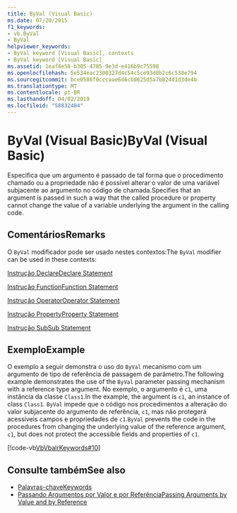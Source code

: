 ```yaml
---
title: ByVal (Visual Basic)
ms.date: 07/20/2015
f1_keywords:
- vb.ByVal
- ByVal
helpviewer_keywords:
- ByVal keyword [Visual Basic], contexts
- ByVal keyword [Visual Basic]
ms.assetid: 1eaf4e58-b305-4785-9e3d-e416b9c75598
ms.openlocfilehash: 5e534eac2300327d4c54c5ce93d8b2c6c538e794
ms.sourcegitcommit: bce0586f0cccaae6d6cbd625d5a7b824d1d3de4b
ms.translationtype: MT
ms.contentlocale: pt-BR
ms.lasthandoff: 04/02/2019
ms.locfileid: "58832484"
---
```

# <a name="byval-visual-basic"></a><span data-ttu-id="73052-102">ByVal (Visual Basic)</span><span class="sxs-lookup"><span data-stu-id="73052-102">ByVal (Visual Basic)</span></span>
<span data-ttu-id="73052-103">Especifica que um argumento é passado de tal forma que o procedimento chamado ou a propriedade não é possível alterar o valor de uma variável subjacente ao argumento no código de chamada.</span><span class="sxs-lookup"><span data-stu-id="73052-103">Specifies that an argument is passed in such a way that the called procedure or property cannot change the value of a variable underlying the argument in the calling code.</span></span>  
  
## <a name="remarks"></a><span data-ttu-id="73052-104">Comentários</span><span class="sxs-lookup"><span data-stu-id="73052-104">Remarks</span></span>  
 <span data-ttu-id="73052-105">O `ByVal` modificador pode ser usado nestes contextos:</span><span class="sxs-lookup"><span data-stu-id="73052-105">The `ByVal` modifier can be used in these contexts:</span></span>  
  
 [<span data-ttu-id="73052-106">Instrução Declare</span><span class="sxs-lookup"><span data-stu-id="73052-106">Declare Statement</span></span>](../../../visual-basic/language-reference/statements/declare-statement.md)  
  
 [<span data-ttu-id="73052-107">Instrução Function</span><span class="sxs-lookup"><span data-stu-id="73052-107">Function Statement</span></span>](../../../visual-basic/language-reference/statements/function-statement.md)  
  
 [<span data-ttu-id="73052-108">Instrução Operator</span><span class="sxs-lookup"><span data-stu-id="73052-108">Operator Statement</span></span>](../../../visual-basic/language-reference/statements/operator-statement.md)  
  
 [<span data-ttu-id="73052-109">Instrução Property</span><span class="sxs-lookup"><span data-stu-id="73052-109">Property Statement</span></span>](../../../visual-basic/language-reference/statements/property-statement.md)  
  
 [<span data-ttu-id="73052-110">Instrução Sub</span><span class="sxs-lookup"><span data-stu-id="73052-110">Sub Statement</span></span>](../../../visual-basic/language-reference/statements/sub-statement.md)  
  
## <a name="example"></a><span data-ttu-id="73052-111">Exemplo</span><span class="sxs-lookup"><span data-stu-id="73052-111">Example</span></span>  
 <span data-ttu-id="73052-112">O exemplo a seguir demonstra o uso do `ByVal` mecanismo com um argumento de tipo de referência de passagem de parâmetro.</span><span class="sxs-lookup"><span data-stu-id="73052-112">The following example demonstrates the use of the `ByVal` parameter passing mechanism with a reference type argument.</span></span> <span data-ttu-id="73052-113">No exemplo, o argumento é `c1`, uma instância da classe `Class1`.</span><span class="sxs-lookup"><span data-stu-id="73052-113">In the example, the argument is `c1`, an instance of class `Class1`.</span></span> <span data-ttu-id="73052-114">`ByVal` impede que o código nos procedimentos a alteração do valor subjacente do argumento de referência, `c1`, mas não protegerá acessíveis campos e propriedades de `c1`.</span><span class="sxs-lookup"><span data-stu-id="73052-114">`ByVal` prevents the code in the procedures from changing the underlying value of the reference argument, `c1`, but does not protect the accessible fields and properties of `c1`.</span></span>  
  
 [!code-vb[VbVbalrKeywords#10](~/samples/snippets/visualbasic/VS_Snippets_VBCSharp/VbVbalrKeywords/VB/Class5.vb#10)]  
  
## <a name="see-also"></a><span data-ttu-id="73052-115">Consulte também</span><span class="sxs-lookup"><span data-stu-id="73052-115">See also</span></span>

- [<span data-ttu-id="73052-116">Palavras-chave</span><span class="sxs-lookup"><span data-stu-id="73052-116">Keywords</span></span>](../../../visual-basic/language-reference/keywords/index.md)
- [<span data-ttu-id="73052-117">Passando Argumentos por Valor e por Referência</span><span class="sxs-lookup"><span data-stu-id="73052-117">Passing Arguments by Value and by Reference</span></span>](../../../visual-basic/programming-guide/language-features/procedures/passing-arguments-by-value-and-by-reference.md)
